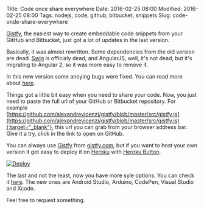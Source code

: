 Title: Code once share everywhere
Date: 2016-02-25 08:00
Modified: 2016-02-25 08:00
Tags: nodejs, code, github, bitbucket, snippets
Slug: code-onde-share-everywhere

[Gistfy](https://www.gistfy.com), the easiest way to create embeddable code snippets from your GitHub and Bitbucket, just got a lot of updates in the last version.

Basically, it was almost rewritten. Some dependencies from the old version are dead. [Swig](https://github.com/paularmstrong/swig) is officialy dead, and AngularJS, well, it's not dead, but it's migrating to Angular 2, so it was more easy to remove it.

In this new version some anoying bugs were fixed. You can read more about [here](https://github.com/alexandrevicenzi/gistfy/blob/master/CHANGELOG.md).

Things got a little bit easy when you need to share your code. Now, you just need to paste the full url of your GitHub or Bitbucket repository. For example [https://github.com/alexandrevicenzi/gistfy/blob/master/src/gistfy.js](https://github.com/alexandrevicenzi/gistfy/blob/master/src/gistfy.js){:target="_blank"}, this url you can grab from your browser address bar. Give it a try, click in the link to open on GitHub.

You can always use [Gistfy](https://github.com/alexandrevicenzi/gistfy) from [gistfy.com](https://www.gistfy.com), but if you want to host your own version it got easy to deploy it on [Heroku](https://www.heroku.com/) with [Heroku Button](https://blog.heroku.com/archives/2014/8/7/heroku-button).

[![Deploy](https://www.herokucdn.com/deploy/button.svg)](https://heroku.com/deploy?template=https://github.com/alexandrevicenzi/gistfy)

The last and not the least, now you have more syle options. You can check it [here](https://www.gistfy.com/examples.html). The new ones are Android Studio, Arduino, CodePen, Visual Studio and Xcode.

Feel free to request something.
